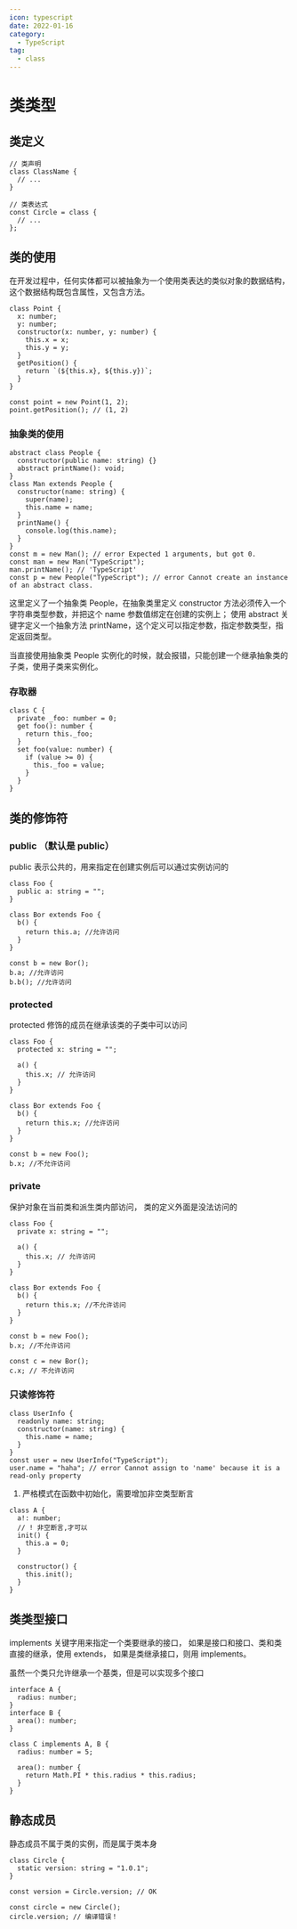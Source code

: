 ```yaml
---
icon: typescript
date: 2022-01-16
category:
  - TypeScript
tag:
  - class
---
```


# 类类型

## 类定义

```tsx
// 类声明
class ClassName {
  // ...
}

// 类表达式
const Circle = class {
  // ...
};
```

## 类的使用

在开发过程中，任何实体都可以被抽象为一个使用类表达的类似对象的数据结构，这个数据结构既包含属性，又包含方法。

```tsx
class Point {
  x: number;
  y: number;
  constructor(x: number, y: number) {
    this.x = x;
    this.y = y;
  }
  getPosition() {
    return `(${this.x}, ${this.y})`;
  }
}

const point = new Point(1, 2);
point.getPosition(); // (1, 2)
```

### 抽象类的使用

```tsx
abstract class People {
  constructor(public name: string) {}
  abstract printName(): void;
}
class Man extends People {
  constructor(name: string) {
    super(name);
    this.name = name;
  }
  printName() {
    console.log(this.name);
  }
}
const m = new Man(); // error Expected 1 arguments, but got 0.
const man = new Man("TypeScript");
man.printName(); // 'TypeScript'
const p = new People("TypeScript"); // error Cannot create an instance of an abstract class.
```

这里定义了一个抽象类 People，在抽象类里定义 constructor 方法必须传入一个字符串类型参数，并把这个 name 参数值绑定在创建的实例上；
使用 abstract 关键字定义一个抽象方法 printName，这个定义可以指定参数，指定参数类型，指定返回类型。

当直接使用抽象类 People 实例化的时候，就会报错，只能创建一个继承抽象类的子类，使用子类来实例化。

### 存取器

```tsx
class C {
  private _foo: number = 0;
  get foo(): number {
    return this._foo;
  }
  set foo(value: number) {
    if (value >= 0) {
      this._foo = value;
    }
  }
}
```

## 类的修饰符

### public （默认是 public）

public 表示公共的，用来指定在创建实例后可以通过实例访问的

```tsx
class Foo {
  public a: string = "";
}

class Bor extends Foo {
  b() {
    return this.a; //允许访问
  }
}

const b = new Bor();
b.a; //允许访问
b.b(); //允许访问
```

### protected

protected 修饰的成员在继承该类的子类中可以访问

```tsx
class Foo {
  protected x: string = "";

  a() {
    this.x; // 允许访问
  }
}

class Bor extends Foo {
  b() {
    return this.x; //允许访问
  }
}

const b = new Foo();
b.x; //不允许访问
```

### private

保护对象在当前类和派生类内部访问， 类的定义外面是没法访问的

```tsx
class Foo {
  private x: string = "";

  a() {
    this.x; // 允许访问
  }
}

class Bor extends Foo {
  b() {
    return this.x; //不允许访问
  }
}

const b = new Foo();
b.x; //不允许访问

const c = new Bor();
c.x; // 不允许访问
```

### 只读修饰符

```tsx
class UserInfo {
  readonly name: string;
  constructor(name: string) {
    this.name = name;
  }
}
const user = new UserInfo("TypeScript");
user.name = "haha"; // error Cannot assign to 'name' because it is a read-only property
```

1. 严格模式在函数中初始化，需要增加非空类型断言

```tsx
class A {
  a!: number;
  // ! 非空断言,才可以
  init() {
    this.a = 0;
  }

  constructor() {
    this.init();
  }
}
```

## 类类型接口

implements 关键字用来指定一个类要继承的接口，
如果是接口和接口、类和类直接的继承，使用 extends，
如果是类继承接口，则用 implements。

虽然一个类只允许继承一个基类，但是可以实现多个接口

```tsx
interface A {
  radius: number;
}
interface B {
  area(): number;
}

class C implements A, B {
  radius: number = 5;

  area(): number {
    return Math.PI * this.radius * this.radius;
  }
}
```

## 静态成员

静态成员不属于类的实例，而是属于类本身

```tsx
class Circle {
  static version: string = "1.0.1";
}

const version = Circle.version; // OK

const circle = new Circle();
circle.version; // 编译错误！
```
